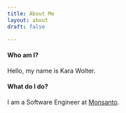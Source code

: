 ```yaml
---
title: About Me
layout: about
draft: false

---
```

#### Who am I?
Hello, my name is Kara Wolter.

#### What do I do?
I am a Software Engineer at [Monsanto](http://www.monsanto.com).
